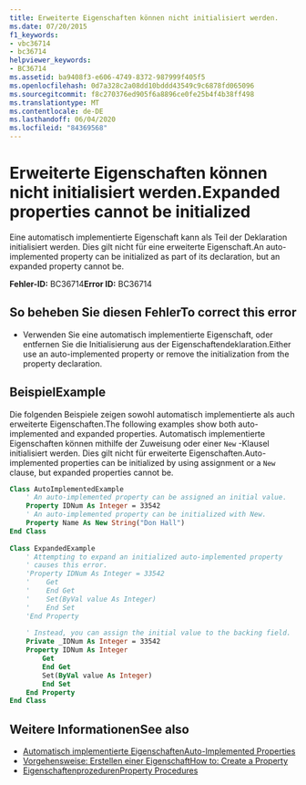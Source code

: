 ```yaml
---
title: Erweiterte Eigenschaften können nicht initialisiert werden.
ms.date: 07/20/2015
f1_keywords:
- vbc36714
- bc36714
helpviewer_keywords:
- BC36714
ms.assetid: ba9408f3-e606-4749-8372-987999f405f5
ms.openlocfilehash: 0d7a328c2a08dd10bddd43549c9c6878fd065096
ms.sourcegitcommit: f8c270376ed905f6a8896ce0fe25b4f4b38ff498
ms.translationtype: MT
ms.contentlocale: de-DE
ms.lasthandoff: 06/04/2020
ms.locfileid: "84369568"
---
```

# <a name="expanded-properties-cannot-be-initialized"></a><span data-ttu-id="afbd8-102">Erweiterte Eigenschaften können nicht initialisiert werden.</span><span class="sxs-lookup"><span data-stu-id="afbd8-102">Expanded properties cannot be initialized</span></span>
<span data-ttu-id="afbd8-103">Eine automatisch implementierte Eigenschaft kann als Teil der Deklaration initialisiert werden. Dies gilt nicht für eine erweiterte Eigenschaft.</span><span class="sxs-lookup"><span data-stu-id="afbd8-103">An auto-implemented property can be initialized as part of its declaration, but an expanded property cannot be.</span></span>  
  
 <span data-ttu-id="afbd8-104">**Fehler-ID:** BC36714</span><span class="sxs-lookup"><span data-stu-id="afbd8-104">**Error ID:** BC36714</span></span>  
  
## <a name="to-correct-this-error"></a><span data-ttu-id="afbd8-105">So beheben Sie diesen Fehler</span><span class="sxs-lookup"><span data-stu-id="afbd8-105">To correct this error</span></span>  
  
- <span data-ttu-id="afbd8-106">Verwenden Sie eine automatisch implementierte Eigenschaft, oder entfernen Sie die Initialisierung aus der Eigenschaftendeklaration.</span><span class="sxs-lookup"><span data-stu-id="afbd8-106">Either use an auto-implemented property or remove the initialization from the property declaration.</span></span>  
  
## <a name="example"></a><span data-ttu-id="afbd8-107">Beispiel</span><span class="sxs-lookup"><span data-stu-id="afbd8-107">Example</span></span>  
 <span data-ttu-id="afbd8-108">Die folgenden Beispiele zeigen sowohl automatisch implementierte als auch erweiterte Eigenschaften.</span><span class="sxs-lookup"><span data-stu-id="afbd8-108">The following examples show both auto-implemented and expanded properties.</span></span> <span data-ttu-id="afbd8-109">Automatisch implementierte Eigenschaften können mithilfe der Zuweisung oder einer `New` -Klausel initialisiert werden. Dies gilt nicht für erweiterte Eigenschaften.</span><span class="sxs-lookup"><span data-stu-id="afbd8-109">Auto-implemented properties can be initialized by using assignment or a `New` clause, but expanded properties cannot be.</span></span>  
  
```vb  
Class AutoImplementedExample  
    ' An auto-implemented property can be assigned an initial value.  
    Property IDNum As Integer = 33542  
    ' An auto-implemented property can be initialized with New.  
    Property Name As New String("Don Hall")  
End Class  
  
Class ExpandedExample  
    ' Attempting to expand an initialized auto-implemented property  
    ' causes this error.  
    'Property IDNum As Integer = 33542  
    '    Get  
    '    End Get  
    '    Set(ByVal value As Integer)  
    '    End Set  
    'End Property  
  
    ' Instead, you can assign the initial value to the backing field.  
    Private _IDNum As Integer = 33542  
    Property IDNum As Integer  
        Get  
        End Get  
        Set(ByVal value As Integer)  
        End Set  
    End Property  
End Class  
```  
  
## <a name="see-also"></a><span data-ttu-id="afbd8-110">Weitere Informationen</span><span class="sxs-lookup"><span data-stu-id="afbd8-110">See also</span></span>

- [<span data-ttu-id="afbd8-111">Automatisch implementierte Eigenschaften</span><span class="sxs-lookup"><span data-stu-id="afbd8-111">Auto-Implemented Properties</span></span>](../programming-guide/language-features/procedures/auto-implemented-properties.md)
- [<span data-ttu-id="afbd8-112">Vorgehensweise: Erstellen einer Eigenschaft</span><span class="sxs-lookup"><span data-stu-id="afbd8-112">How to: Create a Property</span></span>](../programming-guide/language-features/procedures/how-to-create-a-property.md)
- [<span data-ttu-id="afbd8-113">Eigenschaftenprozeduren</span><span class="sxs-lookup"><span data-stu-id="afbd8-113">Property Procedures</span></span>](../programming-guide/language-features/procedures/property-procedures.md)
